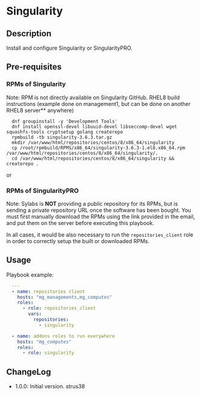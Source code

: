 # Singularity

## Description

Install and configure Singularity or SingularityPRO.

## Pre-requisites

### RPMs of Singularity

Note: RPM is not directly available on Singularity GitHub.
RHEL8 build instructions (example done on management1, but can be done on
another RHEL8 server** anywhere)

```
  dnf groupinstall -y 'Development Tools'
  dnf install openssl-devel libuuid-devel libseccomp-devel wget squashfs-tools cryptsetup golang createrepo
  rpmbuild -tb singularity-3.6.3.tar.gz
  mkdir /var/www/html/repositories/centos/8/x86_64/singularity
  cp /root/rpmbuild/RPMS/x86_64/singularity-3.6.3-1.el8.x86_64.rpm /var/www/html/repositories/centos/8/x86_64/singularity/.
  cd /var/www/html/repositories/centos/8/x86_64/singularity && createrepo .
```

or

### RPMs of SingularityPRO

Note: Sylabs is **NOT** providing a public repository for its RPMs, but is
sending a private repository URL once the software has been bought.
You must first manually download the RPMs using the link provided in the email,
and put them on the server before executing this playbook.

In all cases, it would be also necessary to run the `repositories_client` role
in order to correctly setup the built or downloaded RPMs.

## Usage

Playbook example:

```yaml
  ---
  - name: repositories client
    hosts: "mg_managements,mg_computes"
    roles:
      - role: repositories_client
        vars:
          repositories:
            - singularity

  - name: addons roles to run everywhere
    hosts: "mg_computes"
    roles:
      - role: singularity
```

## ChangeLog

* 1.0.0: Initial version. strus38
